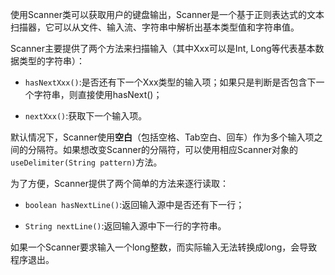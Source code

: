 使用Scanner类可以获取用户的键盘输出，Scanner是一个基于正则表达式的文本扫描器，它可以从文件、输入流、字符串中解析出基本类型值和字符串值。

Scanner主要提供了两个方法来扫描输入（其中Xxx可以是Int, Long等代表基本数据类型的字符串）：

- `hasNextXxx()`:是否还有下一个Xxx类型的输入项；如果只是判断是否包含下一个字符串，则直接使用hasNext()；

- `nextXxx()`:获取下一个输入项。

默认情况下，Scanner使用**空白**（包括空格、Tab空白、回车）作为多个输入项之间的分隔符。如果想改变Scanner的分隔符，可以使用相应Scanner对象的`useDelimiter(String pattern)`方法。

为了方便，Scanner提供了两个简单的方法来逐行读取：

- `boolean hasNextLine()`:返回输入源中是否还有下一行；

- `String nextLine()`:返回输入源中下一行的字符串。

如果一个Scanner要求输入一个long整数，而实际输入无法转换成long，会导致程序退出。

### 